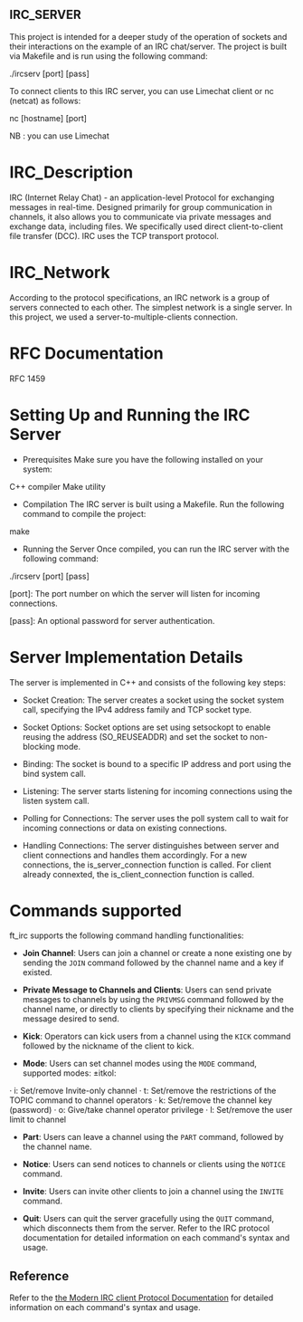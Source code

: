 
## IRC_SERVER
This project is intended for a deeper study of the operation of sockets and their interactions on the example of an IRC chat/server.
The project is built via Makefile and is run using the following command:

./ircserv [port] [pass]

To connect clients to this IRC server, you can use Limechat client or nc (netcat) as follows:

nc [hostname] [port]

NB : you can use Limechat 

# IRC_Description
IRC (Internet Relay Chat) - an application-level Protocol for exchanging messages in real-time.
Designed primarily for group communication in channels, it also allows you to communicate via private messages and exchange data, including files. We specifically used direct client-to-client file transfer (DCC).
IRC uses the TCP transport protocol.

# IRC_Network
According to the protocol specifications, an IRC network is a group of servers connected to each other. The simplest network is a single server. In this project, we used a server-to-multiple-clients connection.

# RFC Documentation
RFC 1459

# Setting Up and Running the IRC Server

- Prerequisites
Make sure you have the following installed on your system:

C++ compiler
Make utility

- Compilation
The IRC server is built using a Makefile. 
Run the following command to compile the project:

make

- Running the Server
Once compiled, you can run the IRC server with the following command:

./ircserv [port] [pass]

[port]: The port number on which the server will listen for incoming connections.

[pass]: An optional password for server authentication.

# Server Implementation Details
The server is implemented in C++ and consists of the following key steps:

- Socket Creation:
The server creates a socket using the socket system call, specifying the IPv4 address family and TCP socket type.

- Socket Options:
Socket options are set using setsockopt to enable reusing the address (SO_REUSEADDR) and set the socket to non-blocking mode.

- Binding:
The socket is bound to a specific IP address and port using the bind system call.

- Listening:
The server starts listening for incoming connections using the listen system call.

- Polling for Connections:
The server uses the poll system call to wait for incoming connections or data on existing connections.

- Handling Connections:
The server distinguishes between server and client connections and handles them accordingly.
For a new connections, the is_server_connection function is called.
For client already connexted, the is_client_connection function is called.

# Commands supported

ft_irc supports the following command handling functionalities:

- **Join Channel**: Users can join a channel or create a none existing one by sending the `JOIN` command followed by the channel name and a key if existed.
  
- **Private Message to Channels and Clients**: Users can send private messages to channels by using the `PRIVMSG` command followed by the channel name, or directly to clients by specifying their nickname and the message desired to send.

- **Kick**: Operators can kick users from a channel using the `KICK` command followed by the nickname of the client to kick.
  
- **Mode**: Users can set channel modes using the `MODE` command, supported modes: ±itkol:
  
· i: Set/remove Invite-only channel
· t: Set/remove the restrictions of the TOPIC command to channel operators
· k: Set/remove the channel key (password)
· o: Give/take channel operator privilege
· l: Set/remove the user limit to channel

- **Part**: Users can leave a channel using the `PART` command, followed by the channel name.
  
- **Notice**: Users can send notices to channels or clients using the `NOTICE` command.
  
- **Invite**: Users can invite other clients to join a channel using the `INVITE` command.
  
- **Quit**: Users can quit the server gracefully using the `QUIT` command, which disconnects them from the server.
Refer to the IRC protocol documentation for detailed information on each command's syntax and usage.

## Reference
Refer to the [the Modern IRC client Protocol Documentation](https://modern.ircdocs.horse/) for detailed information on each command's syntax and usage.

